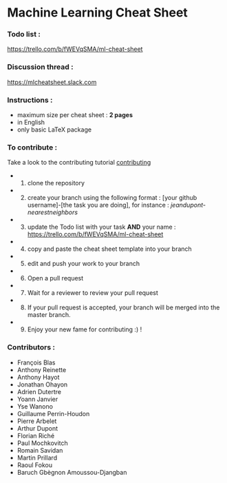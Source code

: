 # Machine Learning Cheat Sheet

### Todo list :
https://trello.com/b/fWEVqSMA/ml-cheat-sheet

### Discussion thread :
https://mlcheatsheet.slack.com

### Instructions :
- maximum size per cheat sheet : **2 pages**
- in English
- only basic LaTeX package

### To contribute :

Take a look to the contributing tutorial [contributing](CONTRIBUTING.md)
- 1. clone the repository
- 2. create your branch using the following format : [your github username]-[the task you are doing], for instance : *jeandupont-nearestneighbors*
- 3. update the Todo list with your task **AND** your name : https://trello.com/b/fWEVqSMA/ml-cheat-sheet
- 4. copy and paste the cheat sheet template into your branch
- 5. edit and push your work to your branch
- 6. Open a pull request
- 7. Wait for a reviewer to review your pull request
- 8. If your pull request is accepted, your branch will be merged into the master branch.
- 9. Enjoy your new fame for contributing :) !

### Contributors :
- François Blas
- Anthony Reinette
- Anthony Hayot
- Jonathan Ohayon
- Adrien Dutertre
- Yoann Janvier
- Yse Wanono
- Guillaume Perrin-Houdon
- Pierre Arbelet
- Arthur Dupont
- Florian Riché
- Paul Mochkovitch
- Romain Savidan
- Martin Prillard
- Raoul Fokou
- Baruch Gbègnon Amoussou-Djangban
